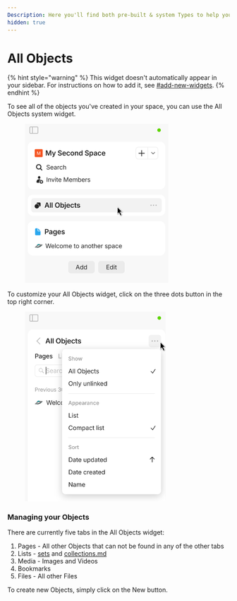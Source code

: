 ```yaml
---
Description: Here you'll find both pre-built & system Types to help you get started!
hidden: true
---
```


# All Objects

{% hint style="warning" %}
This widget doesn't automatically appear in your sidebar. For instructions on how to add it, see [#add-new-widgets](./#add-new-widgets "mention").
{% endhint %}

To see all of the objects you've created in your space, you can use the All Objects system widget.

<figure><img src="../../.gitbook/assets/image (172).png" alt="" width="325"><figcaption></figcaption></figure>

To customize your All Objects widget, click on the three dots button in the top right corner.

<figure><img src="../../.gitbook/assets/image (173).png" alt="" width="319"><figcaption></figcaption></figure>

### Managing your Objects

There are currently five tabs in the All Objects widget:

1. Pages - All other Objects that can not be found in any of the other tabs
2. Lists - [sets](../sets/ "mention") and [collections.md](../sets/collections.md "mention")
3. Media - Images and Videos
4. Bookmarks
5. Files - All other Files

To create new Objects, simply click on the New button.

<figure><img src="../../.gitbook/assets/image (98).png" alt="" width="315"><figcaption></figcaption></figure>
